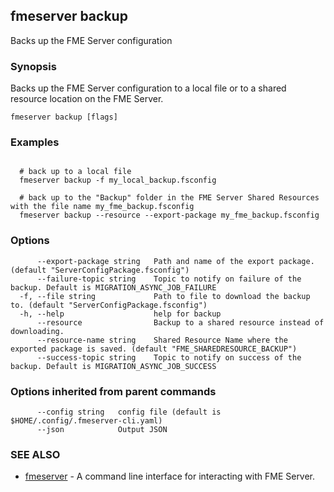 ## fmeserver backup

Backs up the FME Server configuration

### Synopsis

Backs up the FME Server configuration to a local file or to a shared resource location on the FME Server.

```
fmeserver backup [flags]
```

### Examples

```

  # back up to a local file
  fmeserver backup -f my_local_backup.fsconfig
	
  # back up to the "Backup" folder in the FME Server Shared Resources with the file name my_fme_backup.fsconfig
  fmeserver backup --resource --export-package my_fme_backup.fsconfig
```

### Options

```
      --export-package string   Path and name of the export package. (default "ServerConfigPackage.fsconfig")
      --failure-topic string    Topic to notify on failure of the backup. Default is MIGRATION_ASYNC_JOB_FAILURE
  -f, --file string             Path to file to download the backup to. (default "ServerConfigPackage.fsconfig")
  -h, --help                    help for backup
      --resource                Backup to a shared resource instead of downloading.
      --resource-name string    Shared Resource Name where the exported package is saved. (default "FME_SHAREDRESOURCE_BACKUP")
      --success-topic string    Topic to notify on success of the backup. Default is MIGRATION_ASYNC_JOB_SUCCESS
```

### Options inherited from parent commands

```
      --config string   config file (default is $HOME/.config/.fmeserver-cli.yaml)
      --json            Output JSON
```

### SEE ALSO

* [fmeserver](fmeserver.md)	 - A command line interface for interacting with FME Server.


